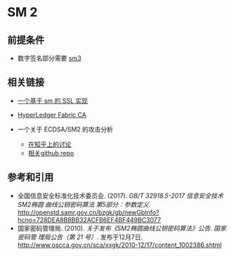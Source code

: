# SM 2

## 前提条件

- 数字签名部分需要 [sm3](../sm3/README.md)

## 相关链接

- [一个基于 sm 的 SSL 实现](http://gmssl.org/docs/sm2.html)
- [HyperLedger Fabric CA](https://hyperledger-fabric-ca.readthedocs.io/en/latest/users-guide.html#getting-started)
- 一个关于 ECDSA/SM2 的攻击分析

  - [在知乎上的讨论](https://zhuanlan.zhihu.com/p/59273695)
  - [相关github repo](https://github.com/GoldSaintEagle/ECDSA-SM2-Signing-Attack)

## 参考和引用

- 全国信息安全标准化技术委员会. (2017). *GB/T 32918.5-2017 信息安全技术 SM2椭圆
  曲线公钥密码算法 第5部分：参数定义*.
  <http://openstd.samr.gov.cn/bzgk/gb/newGbInfo?hcno=728DEA8B8BB32ACFB6EF4BF449BC3077>
- 国家密码管理局. (2010). *关于发布《SM2椭圆曲线公钥密码算法》公告*. *国家密码管
  理局公告（第 21 号）*. 发布于12月7日.
  <http://www.oscca.gov.cn/sca/xxgk/2010-12/17/content_1002386.shtml>
